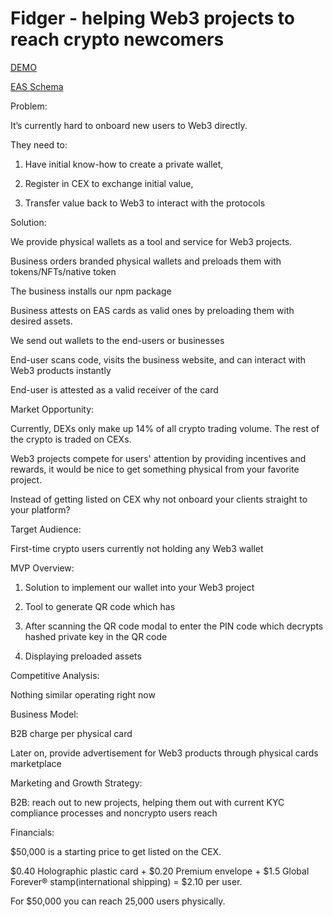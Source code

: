 # Fidger - helping Web3 projects to reach crypto newcomers

[DEMO](https://fidger.herokuapp.com/)

[EAS Schema](https://sepolia.easscan.org/schema/view/0xf87be5220249510779b483cb81a829727f139123d82357e503de034a451c3298)

Problem:

It’s currently hard to onboard new users to Web3 directly. 

They need to:

1) Have initial know-how to create a private wallet,

2) Register in CEX to exchange initial value,

3) Transfer value back to Web3 to interact with the protocols



Solution:

We provide physical wallets as a tool and service for Web3 projects.



Business orders branded physical wallets and preloads them with tokens/NFTs/native token

The business installs our npm package

Business attests on EAS cards as valid ones by preloading them with desired assets.

We send out wallets to the end-users or businesses

End-user scans code, visits the business website, and can interact with Web3 products instantly

End-user is attested as a valid receiver of the card



Market Opportunity:

Currently, DEXs only make up 14% of all crypto trading volume. The rest of the crypto is traded on CEXs.

Web3 projects compete for users' attention by providing incentives and rewards, it would be nice to get something physical from your favorite project.

Instead of getting listed on CEX why not onboard your clients straight to your platform?





Target Audience:

First-time crypto users currently not holding any Web3 wallet



MVP Overview:

1. Solution to implement our wallet into your Web3 project

2. Tool to generate QR code which has 

3. After scanning the QR code modal to enter the PIN code which decrypts hashed private key in the QR code

4. Displaying preloaded assets



Competitive Analysis:

Nothing similar operating right now



Business Model:

B2B charge per physical card

Later on, provide advertisement for Web3 products through physical cards marketplace



Marketing and Growth Strategy:

B2B: reach out to new projects, helping them out with current KYC compliance processes and noncrypto users reach



Financials:

$50,000 is a starting price to get listed on the CEX.

$0.40 Holographic plastic card + $0.20 Premium envelope + $1.5 Global Forever® stamp(international shipping) = $2.10 per user.

For $50,000 you can reach 25,000 users physically.
